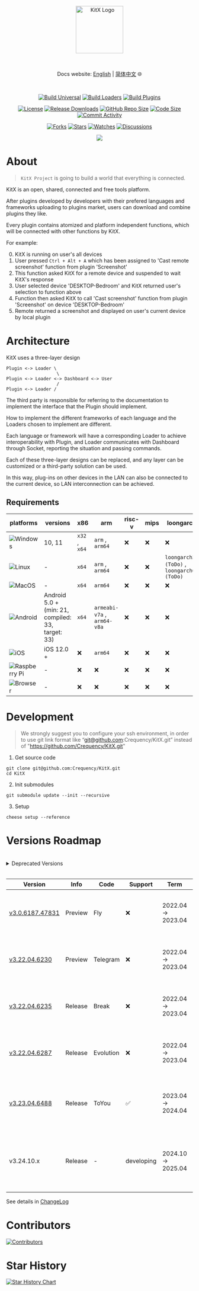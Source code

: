 ﻿
<p align="center">
  <a href="https://kitx.apps.catrol.cn/" target="_blank" rel="noopener noreferrer">
    <img width="128" src="https://github.com/Crequency/KitX/assets/50760269/d2f5ee3b-5e01-49d7-ae69-19318a74b8c2" alt="KitX Logo">
  </a>
</p>

<br>

<p align="center">
  Docs website: <a href="https://kitx.docs.catrol.cn/en/">English</a> | <a href="https://kitx.docs.catrol.cn/">简体中文</a>
  🌐
</p>

<br>

<p align="center">
  <a href="https://github.com/Crequency/KitX/actions/workflows/build.yml"><img src="https://img.shields.io/github/actions/workflow/status/Crequency/KitX/build.yml?branch=main&label=Build%20Universal" alt="Build Universal"></a>
  <a href="https://github.com/Crequency/KitX/actions/workflows/build-loaders.yml"><img src="https://img.shields.io/github/actions/workflow/status/Crequency/KitX/build-loaders.yml?branch=main&label=Build%20Loaders" alt="Build Loaders"></a>
  <a href="https://github.com/Crequency/KitX/actions/workflows/build-plugins.yml"><img src="https://img.shields.io/github/actions/workflow/status/Crequency/KitX/build-plugins.yml?branch=main&label=Build%20Plugins" alt="Build Plugins"></a>
</p>

<p align="center">
  <a href="./LICENSE"><img src="https://img.shields.io/github/license/Crequency/KitX" alt="License"></a>
  <a href="https://github.com/Crequency/KitX/releases"><img src="https://img.shields.io/github/downloads/Crequency/KitX/total?color=%239F7AEA" alt="Release Downloads"></a>
  <a href="#"><img src="https://img.shields.io/github/repo-size/Crequency/KitX?color=%234682B4" alt="GitHub Repo Size"></a>
  <a href="#"><img src="https://img.shields.io/github/languages/code-size/Crequency/KitX" alt="Code Size"></a>
  <a href="https://github.com/Crequency/KitX/commits/"><img src="https://img.shields.io/github/commit-activity/m/Crequency/KitX" alt="Commit Activity"></a>
</p>

<p align="center">
  <a href="https://github.com/Crequency/KitX/network/members"><img src="https://img.shields.io/github/forks/Crequency/KitX?style=social" alt="Forks"></a>
  <a href="https://github.com/Crequency/KitX/stargazers"><img src="https://img.shields.io/github/stars/Crequency/KitX?style=social" alt="Stars"></a>
  <a href="https://github.com/Crequency/KitX/watchers"><img src="https://img.shields.io/github/watchers/Crequency/KitX?style=social" alt="Watches"></a>
  <a href="https://github.com/Crequency/KitX/discussions"><img src="https://img.shields.io/github/discussions/Crequency/KitX?style=social" alt="Discussions"></a>
</p>

<p align="center">
    <img src="https://profile-counter.glitch.me/Crequency-KitX/count.svg"></img>
</p>

<!--

![ScreenShot of About View](https://raw.githubusercontent.com/Dynesshely/SmallStorge/master/Crequency-KitX/screenshot_about.png)

<br>

<details>
<summary>More Screenshots</summary>

<br>

![ScreenShot of About View](https://raw.githubusercontent.com/Dynesshely/SmallStorge/master/Crequency-KitX/screenshot_plugins.png)
![ScreenShot of About View](https://raw.githubusercontent.com/Dynesshely/SmallStorge/master/Crequency-KitX/screenshot_devices.png)
![ScreenShot of About View](https://raw.githubusercontent.com/Dynesshely/SmallStorge/master/Crequency-KitX/screenshot_update.png)

</details>

<br>

-->

# About

> `KitX Project` is going to build a world that everything is connected.

KitX is an open, shared, connected and free tools platform.

After plugins developed by developers with their prefered languages and frameworks uploading to plugins market, users can download and combine plugins they like.

Every plugin contains atomized and platform independent functions, which will be connected with other functions by KitX.

For example:

0. KitX is running on user's all devices
1. User pressed `Ctrl + Alt + A` which has been assigned to 'Cast remote screenshot' function from plugin 'Screenshot'
2. This function asked KitX for a remote device and suspended to wait KitX's response
3. User selected device 'DESKTOP-Bedroom' and KitX returned user's selection to function above
4. Function then asked KitX to call 'Cast screenshot' function from plugin 'Screenshot' on device 'DESKTOP-Bedroom'
5. Remote returned a screenshot and displayed on user's current device by local plugin

# Architecture

KitX uses a three-layer design

```plaintext
Plugin <-> Loader \
                   \
Plugin <-> Loader <-> Dashboard <-> User
                   /
Plugin <-> Loader /
```

The third party is responsible for referring to the documentation to implement the interface that the Plugin should implement.

How to implement the different frameworks of each language and the Loaders chosen to implement are different.

Each language or framework will have a corresponding Loader to achieve interoperability with Plugin, and Loader communicates with Dashboard through Socket, reporting the situation and passing commands.

Each of these three-layer designs can be replaced, and any layer can be customized or a third-party solution can be used.

In this way, plug-ins on other devices in the LAN can also be connected to the current device, so LAN interconnection can be achieved.

## Requirements

| platforms                                                                                 | versions                                          | x86           | arm                         | risc-v | mips | loongarch                                   |
|-------------------------------------------------------------------------------------------|---------------------------------------------------|---------------|-----------------------------|--------|------|---------------------------------------------|
| ![Windows](https://img.shields.io/badge/Windows-0078D6?logo=windows&logoColor=white)      | 10, 11                                            | `x32` , `x64` | `arm` , `arm64`             | :x:    | :x:  | :x:                                         |
| ![Linux](https://img.shields.io/badge/Linux-FCC624?logo=linux&logoColor=black)            | -                                                 | `x64`         | `arm` , `arm64`             | :x:    | :x:  | `loongarch32 (ToDo)` , `loongarch64 (ToDo)` |
| ![MacOS](https://img.shields.io/badge/mac%20os-000000?logo=macos&logoColor=F0F0F0)        | -                                                 | `x64`         | `arm64`                     | :x:    | :x:  | :x:                                         |
| ![Android](https://img.shields.io/badge/Android-3DDC84?logo=android&logoColor=white)      | Android 5.0 + (min: 21, compiled: 33, target: 33) | `x64`         | `armeabi-v7a` , `arm64-v8a` | :x:    | :x:  | :x:                                         |
| ![iOS](https://img.shields.io/badge/iOS-000000?logo=ios&logoColor=white)                  | iOS 12.0 +                                        | :x:           | `arm64`                     | :x:    | :x:  | :x:                                         |
| ![Raspberry Pi](https://img.shields.io/badge/-RaspberryPi-C51A4A?logo=Raspberry-Pi)       | -                                                 | :x:           | :x:                         | :x:    | :x:  | :x:                                         |
| ![Browser](https://img.shields.io/badge/Browser-4285F4?logo=GoogleChrome&logoColor=white) | -                                                 | :x:           | :x:                         | :x:    | :x:  | :x:                                         |

# Development

> We strongly suggest you to configure your ssh environment,
> in order to use git link format like “git@github.com:Crequency/KitX.git”
> instead of "https://github.com/Crequency/KitX.git"

1. Get source code

```shell
git clone git@github.com:Crequency/KitX.git
cd KitX
```

2. Init submodules

```shell
git submodule update --init --recursive
```

3. Setup

```shell
cheese setup --reference
```

# Versions Roadmap

<br>

<details>
<summary>Deprecated Versions</summary>

<br>

| Version                                                                 | Info    | Code                     | Support | Term                     | Require            | Runs on                                                                              |
|-------------------------------------------------------------------------|---------|--------------------------|---------|--------------------------|--------------------|--------------------------------------------------------------------------------------|
| Beta_10016                                                              | Beta    | This version has no code | :x:     | This version has no term | .Net Framework 4.8 | ![Windows](https://img.shields.io/badge/Windows-0078D6?logo=windows&logoColor=white) |
| Beta_10213                                                              | Beta    | This version has no code | :x:     | This version has no term | .Net Framework 4.8 | ![Windows](https://img.shields.io/badge/Windows-0078D6?logo=windows&logoColor=white) |
| Beta_10235                                                              | Beta    | This version has no code | :x:     | This version has no term | .Net Framework 4.8 | ![Windows](https://img.shields.io/badge/Windows-0078D6?logo=windows&logoColor=white) |
| [v1.0.0](https://github.com/Crequency/KitX/releases/tag/v1.0.0)         | Release | This version has no code | :x:     | This version has no term | .Net Framework 4.8 | ![Windows](https://img.shields.io/badge/Windows-0078D6?logo=windows&logoColor=white) |
| [v1.0.4](https://github.com/Crequency/KitX/releases/tag/v1.0.4)         | Release | This version has no code | :x:     | This version has no term | .Net Framework 4.8 | ![Windows](https://img.shields.io/badge/Windows-0078D6?logo=windows&logoColor=white) |
| [v1.0.5](https://github.com/Crequency/KitX/releases/tag/v1.0.5)         | Release | This version has no code | :x:     | This version has no term | .Net Framework 4.8 | ![Windows](https://img.shields.io/badge/Windows-0078D6?logo=windows&logoColor=white) |
| [v1.1.0](https://github.com/Crequency/KitX/releases/tag/v1.1.0)         | Release | This version has no code | :x:     | This version has no term | .Net Framework 4.8 | ![Windows](https://img.shields.io/badge/Windows-0078D6?logo=windows&logoColor=white) |
| [v1.1.1](https://github.com/Crequency/KitX/releases/tag/v1.1.1-v1.1.5)  | Release | This version has no code | :x:     | This version has no term | .Net Framework 4.8 | ![Windows](https://img.shields.io/badge/Windows-0078D6?logo=windows&logoColor=white) |
| [v1.1.2](https://github.com/Crequency/KitX/releases/tag/v1.1.1-v1.1.5)  | Release | This version has no code | :x:     | This version has no term | .Net Framework 4.8 | ![Windows](https://img.shields.io/badge/Windows-0078D6?logo=windows&logoColor=white) |
| [v1.1.4](https://github.com/Crequency/KitX/releases/tag/v1.1.1-v1.1.5)  | Release | This version has no code | :x:     | This version has no term | .Net Framework 4.8 | ![Windows](https://img.shields.io/badge/Windows-0078D6?logo=windows&logoColor=white) |
| [v1.1.5](https://github.com/Crequency/KitX/releases/tag/v1.1.1-v1.1.5)  | Release | This version has no code | :x:     | This version has no term | .Net Framework 4.8 | ![Windows](https://img.shields.io/badge/Windows-0078D6?logo=windows&logoColor=white) |
| [v1.2.0](https://github.com/Crequency/KitX/releases/tag/v1.2.0)         | Release | This version has no code | :x:     | This version has no term | .Net Framework 4.8 | ![Windows](https://img.shields.io/badge/Windows-0078D6?logo=windows&logoColor=white) |
| [v1.2.1](https://github.com/Crequency/KitX/releases/tag/v1.2.1)         | Release | This version has no code | :x:     | This version has no term | .Net Framework 4.8 | ![Windows](https://img.shields.io/badge/Windows-0078D6?logo=windows&logoColor=white) |
| [v1.2.2](https://github.com/Crequency/KitX/releases/tag/v1.2.2)         | Release | This version has no code | :x:     | This version has no term | .Net Framework 4.8 | ![Windows](https://img.shields.io/badge/Windows-0078D6?logo=windows&logoColor=white) |
| [v1.2.4](https://github.com/Crequency/KitX/releases/tag/v1.2.4-preview) | Preview | This version has no code | :x:     | This version has no term | .Net Framework 4.8 | ![Windows](https://img.shields.io/badge/Windows-0078D6?logo=windows&logoColor=white) |
| [v1.2.4](https://github.com/Crequency/KitX/releases/tag/v1.2.4)         | Release | This version has no code | :x:     | This version has no term | .Net Framework 4.8 | ![Windows](https://img.shields.io/badge/Windows-0078D6?logo=windows&logoColor=white) |
| [v1.2.5](https://github.com/Crequency/KitX/releases/tag/v1.2.5)         | Release | This version has no code | :x:     | This version has no term | .Net Framework 4.8 | ![Windows](https://img.shields.io/badge/Windows-0078D6?logo=windows&logoColor=white) |
| [v1.2.6](https://github.com/Crequency/KitX/releases/tag/v1.2.6)         | Release | This version has no code | :x:     | This version has no term | .Net Framework 4.8 | ![Windows](https://img.shields.io/badge/Windows-0078D6?logo=windows&logoColor=white) |
| [v1.2.7](https://github.com/Crequency/KitX/releases/tag/v1.2.7)         | Release | This version has no code | :x:     | This version has no term | .Net Framework 4.8 | ![Windows](https://img.shields.io/badge/Windows-0078D6?logo=windows&logoColor=white) |
| [v2.0.0](https://github.com/Crequency/KitX/releases/tag/v2.0.0)         | Release | This version has no code | :x:     | This version has no term | .Net Framework 4.8 | ![Windows](https://img.shields.io/badge/Windows-0078D6?logo=windows&logoColor=white) |
| [v2.0.1](https://github.com/Crequency/KitX/releases/tag/v2.0.1)         | Release | This version has no code | :x:     | This version has no term | .Net Framework 4.8 | ![Windows](https://img.shields.io/badge/Windows-0078D6?logo=windows&logoColor=white) |
| [v2.0.2](https://github.com/Crequency/KitX/releases/tag/v2.0.2)         | Release | This version has no code | :x:     | This version has no term | .Net Framework 4.8 | ![Windows](https://img.shields.io/badge/Windows-0078D6?logo=windows&logoColor=white) |
| [v2.0.3](https://github.com/Crequency/KitX/releases/tag/v2.0.3)         | Release | This version has no code | :x:     | This version has no term | .Net Framework 4.8 | ![Windows](https://img.shields.io/badge/Windows-0078D6?logo=windows&logoColor=white) |
| [v2.0.4](https://github.com/Crequency/KitX/releases/tag/v2.0.4)         | Release | This version has no code | :x:     | This version has no term | .Net Framework 4.8 | ![Windows](https://img.shields.io/badge/Windows-0078D6?logo=windows&logoColor=white) |
| [v2.0.5](https://github.com/Crequency/KitX/releases/tag/v2.0.5-preview) | Preview | This version has no code | :x:     | This version has no term | .Net Framework 4.8 | ![Windows](https://img.shields.io/badge/Windows-0078D6?logo=windows&logoColor=white) |

</details>

<br>

| Version                                                                           | Info    | Code      | Support            | Term               | Require                                                       | Runs on                                                                                                                                                                                                                                                                                                                                                                                                                                                                                                                                                                                            |
|-----------------------------------------------------------------------------------|---------|-----------|--------------------|--------------------|---------------------------------------------------------------|----------------------------------------------------------------------------------------------------------------------------------------------------------------------------------------------------------------------------------------------------------------------------------------------------------------------------------------------------------------------------------------------------------------------------------------------------------------------------------------------------------------------------------------------------------------------------------------------------|
| [v3.0.6187.47831](https://github.com/Crequency/KitX/releases/tag/v3.0.6187.47831) | Preview | Fly       | :x:                | 2022.04 -> 2023.04 | `Desktop`: .Net 6 (Also Self-Contained) <br> `Mobile`: Native | ![Windows](https://img.shields.io/badge/Windows-0078D6?logo=windows&logoColor=white) ![Linux](https://img.shields.io/badge/Linux-FCC624?logo=linux&logoColor=black) ![MacOS](https://img.shields.io/badge/mac%20os-000000?logo=macos&logoColor=F0F0F0)                                                                                                                                                                                                                                                                                                                                             |
| [v3.22.04.6230](https://github.com/Crequency/KitX/releases/tag/v3.22.04.6230)     | Preview | Telegram  | :x:                | 2022.04 -> 2023.04 | `Desktop`: .Net 6 (Also Self-Contained) <br> `Mobile`: Native | ![Windows](https://img.shields.io/badge/Windows-0078D6?logo=windows&logoColor=white) ![Linux](https://img.shields.io/badge/Linux-FCC624?logo=linux&logoColor=black) ![MacOS](https://img.shields.io/badge/mac%20os-000000?logo=macos&logoColor=F0F0F0)                                                                                                                                                                                                                                                                                                                                             |
| [v3.22.04.6235](https://github.com/Crequency/KitX/releases/tag/v3.22.04.6235)     | Release | Break     | :x:                | 2022.04 -> 2023.04 | `Desktop`: .Net 6 (Also Self-Contained) <br> `Mobile`: Native | ![Windows](https://img.shields.io/badge/Windows-0078D6?logo=windows&logoColor=white) ![Linux](https://img.shields.io/badge/Linux-FCC624?logo=linux&logoColor=black) ![MacOS](https://img.shields.io/badge/mac%20os-000000?logo=macos&logoColor=F0F0F0)                                                                                                                                                                                                                                                                                                                                             |
| [v3.22.04.6287](https://github.com/Crequency/KitX/releases/tag/v3.22.04.6287)     | Release | Evolution | :x:                | 2022.04 -> 2023.04 | `Desktop`: .Net 6 (Also Self-Contained) <br> `Mobile`: Native | ![Windows](https://img.shields.io/badge/Windows-0078D6?logo=windows&logoColor=white) ![Linux](https://img.shields.io/badge/Linux-FCC624?logo=linux&logoColor=black) ![MacOS](https://img.shields.io/badge/mac%20os-000000?logo=macos&logoColor=F0F0F0)                                                                                                                                                                                                                                                                                                                                             |
| [v3.23.04.6488](https://github.com/Crequency/KitX/releases/tag/v3.23.04.6488)     | Release | ToYou     | :white_check_mark: | 2023.04 -> 2024.04 | `Desktop`: .Net 6 (Also Self-Contained) <br> `Mobile`: Native | ![Windows](https://img.shields.io/badge/Windows-0078D6?logo=windows&logoColor=white) ![Linux](https://img.shields.io/badge/Linux-FCC624?logo=linux&logoColor=black) ![MacOS](https://img.shields.io/badge/mac%20os-000000?logo=macos&logoColor=F0F0F0) ![Android](https://img.shields.io/badge/Android-3DDC84?logo=android&logoColor=white) ![Raspberry Pi](https://img.shields.io/badge/-RaspberryPi-C51A4A?logo=Raspberry-Pi)                                                                                                                                                                    |
| v3.24.10.x                                                                        | Release | -         | developing         | 2024.10 -> 2025.04 | `Desktop`: .Net 8 (Also Self-Contained) <br> `Mobile`: Native | ![Windows](https://img.shields.io/badge/Windows-0078D6?logo=windows&logoColor=white) ![Linux](https://img.shields.io/badge/Linux-FCC624?logo=linux&logoColor=black) ![MacOS](https://img.shields.io/badge/mac%20os-000000?logo=macos&logoColor=F0F0F0) ![Android](https://img.shields.io/badge/Android-3DDC84?logo=android&logoColor=white) ![iOS](https://img.shields.io/badge/iOS-000000?logo=ios&logoColor=white) ![Raspberry Pi](https://img.shields.io/badge/-RaspberryPi-C51A4A?logo=Raspberry-Pi) |

See details in [ChangeLog](./ChangeLog.md)

# Contributors

[![Contributors](https://contrib.rocks/image?repo=Crequency/KitX)](https://github.com/Crequency/KitX/graphs/contributors)

# Star History

[![Star History Chart](https://api.star-history.com/svg?repos=Crequency/KitX&type=Timeline)](https://star-history.com/#Crequency/KitX&Timeline)

